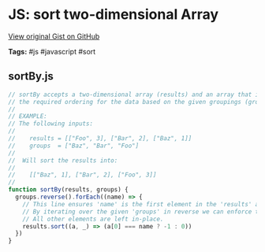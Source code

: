 # JS: sort two-dimensional Array 

[View original Gist on GitHub](https://gist.github.com/Integralist/b065aea92c072d5b9ce7d6a829204155)

**Tags:** #js #javascript #sort

## sortBy.js

```javascript
// sortBy accepts a two-dimensional array (results) and an array that indicates
// the required ordering for the data based on the given groupings (groups).
//
// EXAMPLE:
// The following inputs:
//
//    results = [["Foo", 3], ["Bar", 2], ["Baz", 1]]
//    groups  = ["Baz", "Bar", "Foo"]
//
//  Will sort the results into:
//
//    [["Baz", 1], ["Bar", 2], ["Foo", 3]]
//
function sortBy(results, groups) {
  groups.reverse().forEach((name) => {
    // This line ensures 'name' is the first element in the 'results' array.
    // By iterating over the given 'groups' in reverse we can enforce the required ordering.
    // All other elements are left in-place.
    results.sort((a, _) => (a[0] === name ? -1 : 0))
  })
}
```

